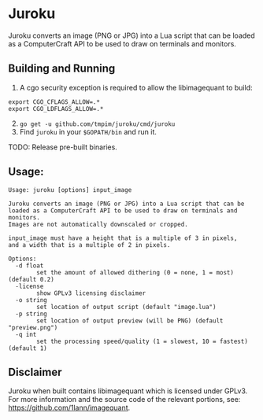 # Juroku

Juroku converts an image (PNG or JPG) into a Lua script that can be loaded as a
ComputerCraft API to be used to draw on terminals and monitors.

## Building and Running
1. A cgo security exception is required to allow the libimagequant to build:
```
export CGO_CFLAGS_ALLOW=.*
export CGO_LDFLAGS_ALLOW=.*
```
2. `go get -u github.com/tmpim/juroku/cmd/juroku`
3. Find `juroku` in your `$GOPATH/bin` and run it.

TODO: Release pre-built binaries.

## Usage:
```
Usage: juroku [options] input_image

Juroku converts an image (PNG or JPG) into a Lua script that can be
loaded as a ComputerCraft API to be used to draw on terminals and monitors.
Images are not automatically downscaled or cropped.

input_image must have a height that is a multiple of 3 in pixels,
and a width that is a multiple of 2 in pixels.

Options:
  -d float
    	set the amount of allowed dithering (0 = none, 1 = most) (default 0.2)
  -license
    	show GPLv3 licensing disclaimer
  -o string
    	set location of output script (default "image.lua")
  -p string
    	set location of output preview (will be PNG) (default "preview.png")
  -q int
    	set the processing speed/quality (1 = slowest, 10 = fastest) (default 1)
```

## Disclaimer

Juroku when built contains libimagequant which is licensed under GPLv3. For more
information and the source code of the relevant portions, see: https://github.com/1lann/imagequant.
